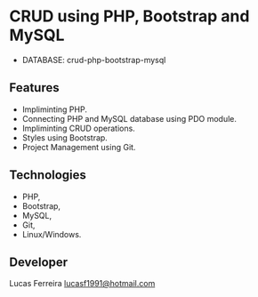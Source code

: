 # CRUD using PHP, Bootstrap and MySQL

- DATABASE: crud-php-bootstrap-mysql

## Features

- Impliminting PHP.
- Connecting PHP and MySQL database using PDO module.  
- Impliminting CRUD operations.
- Styles using Bootstrap.
- Project Management using Git.

## Technologies

- PHP,
- Bootstrap,
- MySQL, 
- Git,
- Linux/Windows.

## Developer
  
  Lucas Ferreira
  lucasf1991@hotmail.com